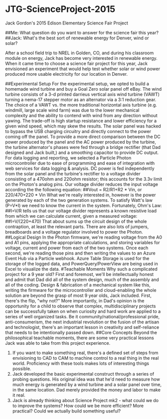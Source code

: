 # JTG-ScienceProject-2015
Jack Gordon's 2015 Edison Elementary Science Fair Project

##Me: What question do you want to answer for the science fair this year?
##Jack: What's the best sort of renewable energy for Denver, wind or solar?

After a school field trip to NREL in Golden, CO, and during his classroom module on energy, Jack has become very interested in renewable energy.  When it came time to choose a science fair project for this year, Jack envisioned an experiment that would help test whether solar or wind power produced more usable electricity for our location in Denver.

##Experimental Setup
For the experimental setup, we opted to build a homemade wind turbine and buy a Goal Zero solar panel off eBay.  The wind turbine consists of a 3-d printed darrieus vertical axis wind turbine (VAWT) turning a nema-17 stepper motor as an alternator via a 3:1 reduction gear.  The choice of a VAWT vs. the more traditional horizontal axis turbine (e.g. windmill, large scale wind farm) was due to the lower mechanical complexity and the ability to contend with wind from any direction without yawing.  The trade-off is high startup resistance and lower efficiency for a given wind speed, which may skew the results.  The solar panel was hacked to bypass the USB charging circuitry and directly connect to the power coming off the panel.  To provide a more direct comparison between the DC power produced by the panel and the AC power produced by the turbine, the turbine alternator's phases were fed through a bridge rectifier (that Dad designed and Jack built,) and a smoothing capacitor to provide DC output.
For data logging and reporting, we selected a Particle Photon microcontroller due to ease of programming and ease of integration with web services for data logging & analysis.  DC power is fed independently from the solar panel and the turbine's rectifier to a voltage divider consisting of a 470ohm and 220ohm resistor; this accounts for the 3.3v limit on the Photon's analog pins.  Our voltage divider reduces the input voltage according the the following equation:
##Vout = R2/R1+R2 * Vin, or 220/470+220 * Vin
What we're really interested in, however is the power generated by each of the two generation systems.  To satisfy Watt's law (P=V*I) we need to know the current in the system.  Fortunately, Ohm's Law:
##I=V/R
tells us that our voltage divider represents a known resistive load from which we can calculate current, given a measured voltage:
##I=V/(220+470)
That about sums up the circuit design of the whole contraption, at least the relevant parts.  There are also lots of jumpers, breadboards and a voltage regulator involved to power the Photon.
##Logical Design
In the Photon firmware, we're reading voltage from the A0 and A1 pins, applying the appropriate calculations, and storing variables for voltage, current and power from each of the two systems.  Once each second, we're reading those pins and then writing the values to an Azure Event Hub via a Particle webhook.  Azure Table Storage is used for the storage of the logged data, and PowerQuery/PowerView are being used in Excel to visualize the data.
#Teachable Moments
Why such a complicated project for a 9 year old?  First and foremost, we'll be intellectually honest and admit that Dad did all of the system design, much of the assembly and all of the coding.  Design & fabrication of a mechanical system like this, writing the firmware for the microcontroller and cloud-enabling the whole solution are beyond the grasp of most 9 year olds, Jack included.  First, there's the flip, "why not?"  More importantly, in Dad's opinion is the opportunity for a child to observe that complex, multidisciplinary projects can be successfully taken on when curiosity and hard work are applied to a series of well organized tasks.  Be it community/national/professional pride, anti-consumerism, the next industrial revolution or the fusion of the artisan and technologist, there's an important lesson in creativity and self-reliance that needs to be intentionally passed down.
##Core Concepts
Beyond the philosophical teachable moments, there are some very practical lessons Jack was able to take from this project experience.
1. If you want to make something real, there's a defined set of steps from envisioning to CAD to CAM to machine control to a real thing in the real world.  Proficiency with these tools makes lots of interesting things possible.
2. Jack developed the basic experimental construct through a series of probing questions.  His original idea was that he'd need to measure how much energy is generated by a wind turbine and a solar panel over time, in the same location.  Dad merely provided the money and labor to make it real.
3. Jack is already thinking about Science Project mk2 - what could we do to improve the systems? How could we be more efficient?  More practical?  Could we actually build something useful?

